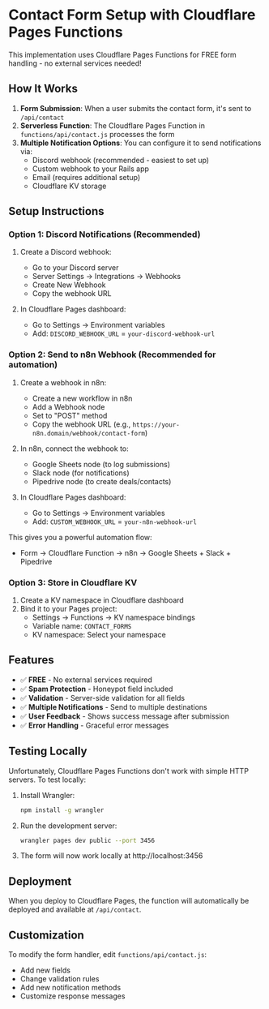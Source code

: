 # Contact Form Setup with Cloudflare Pages Functions

This implementation uses Cloudflare Pages Functions for FREE form handling - no external services needed!

## How It Works

1. **Form Submission**: When a user submits the contact form, it's sent to `/api/contact`
2. **Serverless Function**: The Cloudflare Pages Function in `functions/api/contact.js` processes the form
3. **Multiple Notification Options**: You can configure it to send notifications via:
   - Discord webhook (recommended - easiest to set up)
   - Custom webhook to your Rails app
   - Email (requires additional setup)
   - Cloudflare KV storage

## Setup Instructions

### Option 1: Discord Notifications (Recommended)

1. Create a Discord webhook:
   - Go to your Discord server
   - Server Settings → Integrations → Webhooks
   - Create New Webhook
   - Copy the webhook URL

2. In Cloudflare Pages dashboard:
   - Go to Settings → Environment variables
   - Add: `DISCORD_WEBHOOK_URL` = `your-discord-webhook-url`

### Option 2: Send to n8n Webhook (Recommended for automation)

1. Create a webhook in n8n:
   - Create a new workflow in n8n
   - Add a Webhook node
   - Set to "POST" method
   - Copy the webhook URL (e.g., `https://your-n8n.domain/webhook/contact-form`)

2. In n8n, connect the webhook to:
   - Google Sheets node (to log submissions)
   - Slack node (for notifications)
   - Pipedrive node (to create deals/contacts)

3. In Cloudflare Pages dashboard:
   - Go to Settings → Environment variables
   - Add: `CUSTOM_WEBHOOK_URL` = `your-n8n-webhook-url`

This gives you a powerful automation flow:
- Form → Cloudflare Function → n8n → Google Sheets + Slack + Pipedrive

### Option 3: Store in Cloudflare KV

1. Create a KV namespace in Cloudflare dashboard
2. Bind it to your Pages project:
   - Settings → Functions → KV namespace bindings
   - Variable name: `CONTACT_FORMS`
   - KV namespace: Select your namespace

## Features

- ✅ **FREE** - No external services required
- ✅ **Spam Protection** - Honeypot field included
- ✅ **Validation** - Server-side validation for all fields
- ✅ **Multiple Notifications** - Send to multiple destinations
- ✅ **User Feedback** - Shows success message after submission
- ✅ **Error Handling** - Graceful error messages

## Testing Locally

Unfortunately, Cloudflare Pages Functions don't work with simple HTTP servers. To test locally:

1. Install Wrangler:
   ```bash
   npm install -g wrangler
   ```

2. Run the development server:
   ```bash
   wrangler pages dev public --port 3456
   ```

3. The form will now work locally at http://localhost:3456

## Deployment

When you deploy to Cloudflare Pages, the function will automatically be deployed and available at `/api/contact`.

## Customization

To modify the form handler, edit `functions/api/contact.js`:
- Add new fields
- Change validation rules
- Add new notification methods
- Customize response messages